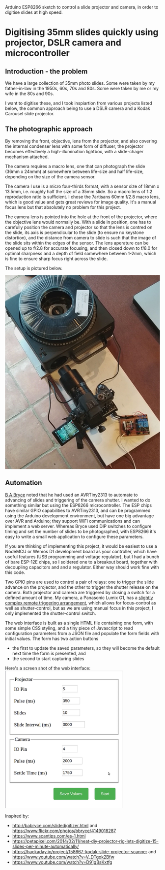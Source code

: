 Arduino ESP8266 sketch to control a slide projector and camera, in order to digitise slides at high speed.

# Digitising 35mm slides quickly using projector, DSLR camera and microcontroller

## Introduction - the problem

We have a large collection of 35mm photo slides. Some were taken by my father-in-law in the 1950s, 60s, 70s and 80s. Some were taken by me or my wife in the 80s and 90s. 

I want to digitise these, and I took inspiartion from various projects listed below, the common approach being to use a DSLR camera and a Kodak Carousel slide projector. 

## The photographic approach

By removing the front, objective, lens from the projector, and also covering the internal condenser lens with some form of diffuser, the projector becomes effectively a high-illumination lightbox, with a slide-chager mechanism attached. 

The camera requires a macro lens, one that can photograph the slide (36mm x 24nmm) at somewhere between life-size and half life-size, depending on the size of the camera sensor. 

The camera I use is a micro four-thirds format, with a sensor size of 18mm x 13.5mm, i.e. roughly half the size of a 35mm slide. So a macro lens of 1:2 reproduction ratio is sufficient. I chose the 7artisans 60mm f/2.8 macro lens, which is good value and gets great reviews for image quality. It's a manual focus lens but that absolutely no problem for this project.

The camera lens is pointed into the hole at the front of the projector, where the objective lens would normally be. With a slide in position, one has to carefully position the camera and projector so that the lens is contred on the slide, its axis is perpendicular to the slide (to ensure no keystone distortion), and the distance from camera to slide is such that the image of the slide sits within the edges of the sensor. The lens aperature can be opened up to f/2.8 for accurate focusing, and then closed down to f/8.0 for optimal sharpness and a depth of field somewhere between 1-2mm, which is fine to ensure sharp focus right across the slide.

The setup is pictured below.

![Overhead view of setup](./images/overhead.jpg)

## Automation

[B A Bryce](http://babryce.com/slidedigitizer.html) noted that he had used an AVRTiny2313 to automate to advancing of slides and triggering of the camera shutter. I wanted to do something similar but using the ESP8266 microcontroller. The ESP chips have similar GPIO capabilities to AVRTiny2313, and can be programmed using the Arduino development environment, but have one big advantage over AVR and Arduino; they support WiFi communications and can implement a web server. Whereas Bryce used DIP switches to configure timing and set the number of slides to be photographed, with ESP8266 it's easy to write a small web application to configure these parameters.

If you are thinking of implementing this project, it would be easiest to use a NodeMCU or Wemos D1 development board as your controller, which have useful features (USB programming and voltage regulator), but I had a bunch of bare ESP-12E chips, so I soldered one to a breakout board, together with decoupling capacitors and and a regulator. Either way should work fine with this code.

Two GPIO pins are used to control a pair of relays: one to trigger the slide advance on the projector, and the other to trigger the shutter release on the camera. Both projector and camera are triggered by closing a switch for a defined amount of time. My camera, a Panasonic Lumix G1, has a [slightly complex remote triggering arrangement](https://www.robotroom.com/Macro-Photography-2.html), which allows for focus-control as well as shutter-control, but as we are using manual focus in this project, I only implemented the shutter-control switch. 

The web interface is built as a single HTML file containing one form, with some simple CSS styling, and a tiny piece of Javascript to read configuration parameters from a JSON file and populate the form fields with initial values. The form has two action buttons
* the first to update the saved parameters, so they will become the default next time the form is presented, and
* the second to start capturing slides

Here's a screen shot of the web interface:
![Web UI](./images/web-ui.png)



 
Inspired by:
* http://babryce.com/slidedigitizer.html and https://www.flickr.com/photos/bbryce/4149018287
* https://www.scantips.com/es-1.html
* https://petapixel.com/2014/02/11/neat-diy-projector-rig-lets-digitize-15-slides-per-minute-automatically/
* https://hackaday.io/project/158667-kodak-slide-projector-scanner and https://www.youtube.com/watch?v=V_DTgok2Bfw
* https://www.youtube.com/watch?v=D91gBsKxtfg
